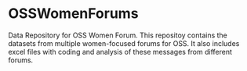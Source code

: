 # OSSWomenForums
Data Repository for OSS Women Forum. 
This repositoy contains the datasets from multiple women-focused forums for OSS.
It also includes excel files with coding and analysis of these messages from different forums.
